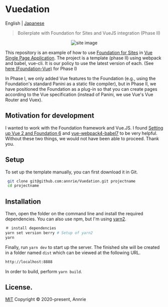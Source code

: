 # Vuedation

English | [Japanese](./README.ja.md)

> Boilerplate with Foundation for Sites and VueJS integration (Phase II)

<p align="center"><img src="https://user-images.githubusercontent.com/5172584/79530197-9f613e00-80a9-11ea-9903-c6eba751330e.png" alt="site image"></p>

This repository is an example of how to use [Foundation for Sites](https://get.foundation/sites/docs/) in [Vue Single Page Application](https://jp.vuejs.org). The project is a template (phase II) using webpack and babel, vue-cli. It is our policy to use the latest version of each.
(See [here (Foundation-Vue)](https://github.com/annrie/Foundation-Vue.git) for Phase I)

In Phase I, we only added Vue features to the Foundation (e.g., using the Foundation's standard Panini as a static file compiler), but in Phase II, we have positioned the Foundation as a plug-in so that you can create pages according to the Vue specification (instead of Panini, we use Vue's Vue Router and Vuex).

## Motivation for development

I wanted to work with the Foundation framework and Vue.JS.
I found [Setting up Vue 2 and Foundation 6](_COPY11@tommaso.marcelli/setting-up-vue-2-and-foundation-6-3f858b4ad20#.mfkp11mid) and [vue-webpack4-babel7](https://github.com/xsbear/vue-webpack4-babel7/) to be very helpful. Without these two things, we would not have been able to proceed. Thank you.

## Setup

To set up the template manually, you can first download it in Git.

```bash {.copy}
 git clone git@github.com:annrie/Vuedation.git projectname
 cd projectname
```

## Installation

Then, open the folder on the command line and install the required dependencies.
You can also use npm, but I'm using [yarn2](https://yarnpkg.com/getting-started/install).

```bash
＃ install dependencies
yarn set version berry # Setup of yarn2
yarn
```

Finally, run `yarn dev` to start up the server. The finished site will be created in a folder named `dist` which can be viewed at the following URL.

```bash
http://localhost:8888
```

In order to build, perform `yarn build`.

## License.

[MIT](https://github.com/annrie/Vuedation/blob/master/LICENSE)
Copyright &copy; 2020-present, Annrie
